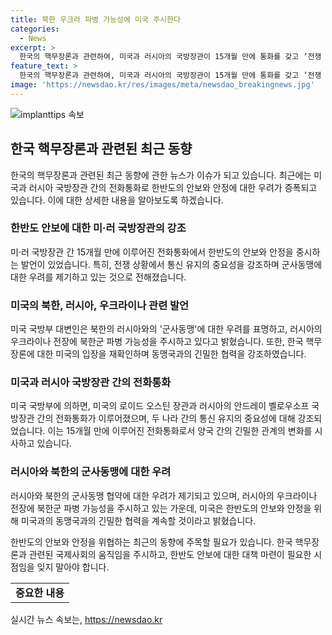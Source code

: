```yaml
---
title: 북한 우크라 파병 가능성에 미국 주시한다
categories:
  - News
excerpt: >
  한국의 핵무장론과 관련하여, 미국과 러시아의 국방장관이 15개월 만에 통화를 갖고 ‘전쟁 상황에서 통신 유지가 중요하다’고 강조했다. 북한은 러시아와의 ‘포괄적 전략 동반자 조약’을 체결하며 군사동맹을 강화하는 가운데, 미국 국방부는 북한의 우크라이나 파병 가능성과 관련해 주시하고 있다고 밝혔다. 이에 따라 한반도의 안보와 안정을 위해 미국은 한국과의 협력을 지속할 계획이다.
feature_text: >
  한국의 핵무장론과 관련하여, 미국과 러시아의 국방장관이 15개월 만에 통화를 갖고 ‘전쟁 상황에서 통신 유지가 중요하다’고 강조했다. 북한은 러시아와의 ‘포괄적 전략 동반자 조약’을 체결하며 군사동맹을 강화하는 가운데, 미국 국방부는 북한의 우크라이나 파병 가능성과 관련해 주시하고 있다고 밝혔다. 이에 따라 한반도의 안보와 안정을 위해 미국은 한국과의 협력을 지속할 계획이다.
image: 'https://newsdao.kr/res/images/meta/newsdao_breakingnews.jpg'
---
```


<p><img src="https://newsdao.kr/res/images/meta/newsdao_breakingnews.jpg" alt="implanttips 속보" /></p>

<h2 data-ke-size="size26">한국 핵무장론과 관련된 최근 동향</h2>

<p data-ke-size="size16">한국의 핵무장론과 관련된 최근 동향에 관한 뉴스가 이슈가 되고 있습니다. 최근에는 미국과 러시아 국방장관 간의 전화통화로 한반도의 안보와 안정에 대한 우려가 증폭되고 있습니다. 이에 대한 상세한 내용을 알아보도록 하겠습니다.</p>

<h3>한반도 안보에 대한 미·러 국방장관의 강조</h3>

<p data-ke-size="size16">미·러 국방장관 간 15개월 만에 이루어진 전화통화에서 한반도의 안보와 안정을 중시하는 발언이 있었습니다. 특히, 전쟁 상황에서 통신 유지의 중요성을 강조하며 군사동맹에 대한 우려를 제기하고 있는 것으로 전해졌습니다.</p>

<h3>미국의 북한, 러시아, 우크라이나 관련 발언</h3>

<p data-ke-size="size16">미국 국방부 대변인은 북한의 러시아와의 '군사동맹'에 대한 우려를 표명하고, 러시아의 우크라이나 전장에 북한군 파병 가능성을 주시하고 있다고 밝혔습니다. 또한, 한국 핵무장론에 대한 미국의 입장을 재확인하며 동맹국과의 긴밀한 협력을 강조하였습니다.</p>

<h3>미국과 러시아 국방장관 간의 전화통화</h3>

<p data-ke-size="size16">미국 국방부에 의하면, 미국의 로이드 오스틴 장관과 러시아의 안드레이 벨로우소프 국방장관 간의 전화통화가 이루어졌으며, 두 나라 간의 통신 유지의 중요성에 대해 강조되었습니다. 이는 15개월 만에 이루어진 전화통화로서 양국 간의 긴밀한 관계의 변화를 시사하고 있습니다.</p>

<h3>러시아와 북한의 군사동맹에 대한 우려</h3>

<p data-ke-size="size16">러시아와 북한의 군사동맹 협약에 대한 우려가 제기되고 있으며, 러시아의 우크라이나 전장에 북한군 파병 가능성을 주시하고 있는 가운데, 미국은 한반도의 안보와 안정을 위해 미국과의 동맹국과의 긴밀한 협력을 계속할 것이라고 밝혔습니다.</p>

<p data-ke-size="size16">한반도의 안보와 안정을 위협하는 최근의 동향에 주목할 필요가 있습니다. 한국 핵무장론과 관련된 국제사회의 움직임을 주시하고, 한반도 안보에 대한 대책 마련이 필요한 시점임을 잊지 말아야 합니다.</p>

<table>
    <tbody>
        <tr>
            <td style="text-align: center; height: 17px;"><b>중요한 내용</b></td>
        </tr>
    </tbody>
</table>
실시간 뉴스 속보는, <a href="https://newsdao.kr" rel="dofollow">https://newsdao.kr</a>


